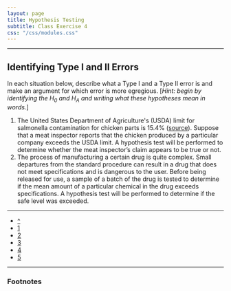 ```yaml
---
layout: page
title: Hypothesis Testing
subtitle: Class Exercise 4
css: "/css/modules.css"
---
```


----

## Identifying Type I and II Errors

In each situation below, describe what a Type I and a Type II error is and make an argument for which error is more egregious.  [*Hint: begin by identifying the H<sub>0</sub> and H<sub>A</sub> and writing what these hypotheses mean in words.*]

1. The United States Department of Agriculture's (USDA) limit for salmonella contamination for chicken parts is 15.4% ([source](http://www.foodsafetynews.com/2015/01/fsis-releases-new-salmonella-campylobacter-performance-standards-for-poultry/)).  Suppose that a meat inspector reports that the chicken produced by a particular company exceeds the USDA limit.  A hypothesis test will be performed to determine whether the meat inspector’s claim appears to be true or not.
1. The process of manufacturing a certain drug is quite complex.  Small departures from the standard procedure can result in a drug that does not meet specifications and is dangerous to the user.  Before being released for use, a sample of a batch of the drug is tested to determine if the mean amount of a particular chemical in the drug exceeds specifications.  A hypothesis test will be performed to determine if the safe level was exceeded.

----

<div class="text-center">
<ul class="pagination pagination-lg">
  <li><a href="index.html">^</a></li>
  <li><a href="CE1.html">1</a></li>
  <li><a href="CE2.html">2</a></li>
  <li><a href="CE3.html">3</a></li>
  <li class="active"><a href="#">4</a></li>
  <li><a href="CE5.html">5</a></li>
</ul>
</div>

----

### Footnotes

[^1]: This question was adapted from [Shoemaker (1996)](http://www.amstat.org/publications/jse/v4n2/datasets.shoemaker.html).
